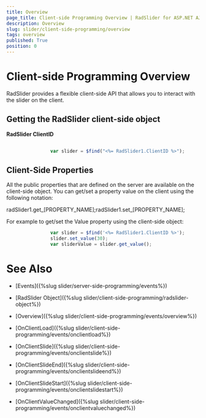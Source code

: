 ```yaml
---
title: Overview
page_title: Client-side Programming Overview | RadSlider for ASP.NET AJAX Documentation
description: Overview
slug: slider/client-side-programming/overview
tags: overview
published: True
position: 0
---
```


# Client-side Programming Overview



RadSlider provides a flexible client-side API that allows you to interact with the slider on the client.

## Getting the RadSlider client-side object

**RadSlider ClientID**

````JavaScript
	
	            var slider = $find("<%= RadSlider1.ClientID %>");
````



## Client-Side Properties

All the public properties that are defined on the server are available on the client-side object. You can get/set a property value on the client using the following notation:

radSlider1.get_[PROPERTY_NAME];radSlider1.set_[PROPERTY_NAME];

For example to get/set the Value property using the client-side object:

````JavaScript
	            var slider = $find('<%= RadSlider1.ClientID %>');
	            slider.set_value(30);
	            var sliderValue = slider.get_value();
````



# See Also

 * [Events]({%slug slider/server-side-programming/events%})

 * [RadSlider Object]({%slug slider/client-side-programming/radslider-object%})

 * [Overview]({%slug slider/client-side-programming/events/overview%})

 * [OnClientLoad]({%slug slider/client-side-programming/events/onclientload%})

 * [OnClientSlide]({%slug slider/client-side-programming/events/onclientslide%})

 * [OnClientSlideEnd]({%slug slider/client-side-programming/events/onclientslideend%})

 * [OnClientSlideStart]({%slug slider/client-side-programming/events/onclientslidestart%})

 * [OnClientValueChanged]({%slug slider/client-side-programming/events/onclientvaluechanged%})
